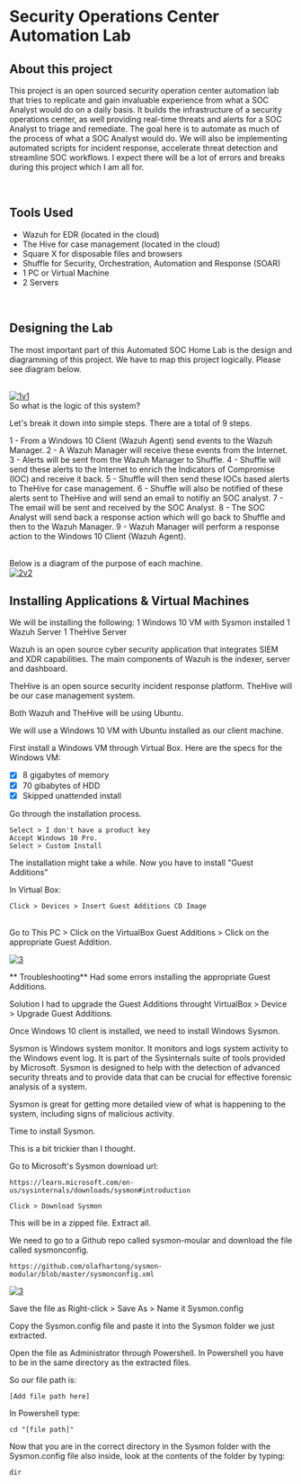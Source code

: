 # Security Operations Center Automation Lab

## About this project
This project is an open sourced security operation center automation lab that tries to replicate and gain invaluable experience from what a SOC Analyst would do on a daily basis. It builds the infrastructure of a security operations center, as well providing real-time threats and alerts for a SOC Analyst to triage and remediate. The goal here is to automate as much of the process of what a SOC Analyst would do. We will also be implementing automated scripts for incident response, accelerate threat detection and streamline SOC workflows. I expect there will be a lot of errors and breaks during this project which I am all for. 

<br/>

## Tools Used
- Wazuh for EDR (located in the cloud)
- The Hive for case management (located in the cloud)
- Square X for disposable files and browsers
- Shuffle for Security, Orchestration, Automation and Response (SOAR)
- 1 PC or Virtual Machine
- 2 Servers
  
<br/>

## Designing the Lab

The most important part of this Automated SOC Home Lab is the design and diagramming of this project.
We have to map this project logically. Please see diagram below.

<br/>
<a href="https://ibb.co/h1JTdyP"><img src="https://i.ibb.co/vv6MdH7/1v1.png" alt="1v1" border="0"></a>

<br/>
So what is the logic of this system?

Let's break it down into simple steps.
There are a total of 9 steps.

1 - From a Windows 10 Client (Wazuh Agent) send events to the Wazuh Manager.
2 -  A Wazuh Manager will receive these events from the Internet.
3 -  Alerts will be sent from the Wazuh Manager to Shuffle.
4 - Shuffle will send these alerts to the Internet to enrich the Indicators of Compromise (IOC) and receive it back.
5 - Shuffle will then send these IOCs based alerts to TheHive for case management.
6 - Shuffle will also be notified of these alerts sent to TheHive and will send an email to notifiy an SOC analyst.
7 - The email will be sent and received by the SOC Analyst.
8 - The SOC Analyst will send back a response action which will go back to Shuffle and then to the Wazuh Manager.
9 - Wazuh Manager will perform a response action to the Windows 10 Client (Wazuh Agent).

<br/>
Below is a diagram of the purpose of each machine. 

<br/>
<a href="https://ibb.co/Hx5Z7DS"><img src="https://i.ibb.co/Gtzm7v6/2v2.png" alt="2v2" border="0"></a>

<br/>

## Installing Applications & Virtual Machines

We will be installing the following:
1 Windows 10 VM with Sysmon installed
1 Wazuh Server
1 TheHive Server

Wazuh is an open source cyber security application that integrates SIEM and XDR capabilities. 
The main components of Wazuh is the indexer, server and dashboard.

TheHive is an open source security incident response platform. TheHive will be our case management system.

Both Wazuh and TheHive will be using Ubuntu.

We will use a Windows 10 VM with Ubuntu installed as our client machine. 

First install a Windows VM through Virtual Box.
Here are the specs for the Windows VM:
- [X] 8 gigabytes of memory
- [X] 70 gibabytes of HDD
- [X] Skipped unattended install

Go through the installation process.

```
Select > I don't have a product key
Accept Windows 10 Pro.
Select > Custom Install
```

The installation might take a while. 
Now you have to install "Guest Additions"

In Virtual Box:
```
Click > Devices > Insert Guest Additions CD Image
```
<br/>
Go to This PC > Click on the VirtualBox Guest Additions > Click on the appropriate Guest Addition.

<a href="https://ibb.co/Hx5Z7DS"><img src="https://i.ibb.co/Gtzm7v6/2v2.png" alt="3" border="0"></a>

** Troubleshooting**
Had some errors installing the appropriate Guest Additions.

Solution
I had to upgrade the Guest Additions throught VirtualBox > Device > Upgrade Guest Additions.


Once Windows 10 client is installed, we need to install Windows Sysmon.


Sysmon is Windows system monitor. It monitors and logs system activity to the
Windows event log. It is part of the Sysinternals suite of tools 
provided by Microsoft. Sysmon is designed to help with the detection of advanced 
security threats and to provide data that can be crucial for effective forensic analysis of a system.

Sysmon is great for getting more detailed view of what is happening to the system,
including signs of malicious activity.

Time to install Sysmon.

This is a bit trickier than I thought.

Go to Microsoft's Sysmon download url:
```
https://learn.microsoft.com/en-us/sysinternals/downloads/sysmon#introduction
```

```
Click > Download Sysmon
```

This will be in a zipped file. Extract all. 

We need to go to a Github repo called sysmon-moular and download the file
called sysmonconfig.

```
https://github.com/olafhartong/sysmon-modular/blob/master/sysmonconfig.xml
```

<a href="https://ibb.co/Hx5Z7DS"><img src="https://i.ibb.co/Gtzm7v6/2v2.png" alt="3" border="0"></a>

Save the file as Right-click > Save As > Name it Sysmon.config

Copy the Sysmon.config file and paste it into the Sysmon folder we just extracted.

Open the file as Administrator through Powershell.
In Powershell you have to be in the same directory as the extracted files. 

So our file path is:
```
[Add file path here]
```

In Powershell type:
```
cd "[file path]"
```

Now that you are in the correct directory in the Sysmon folder with the Sysmon.config file also inside,
look at the contents of the folder
by typing:
```
dir
```





